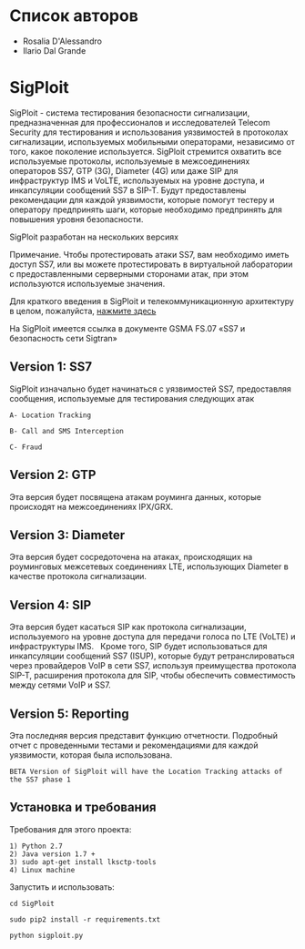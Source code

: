 # Список авторов
- Rosalia D'Alessandro
- Ilario Dal Grande


# SigPloit
SigPloit - система тестирования безопасности сигнализации, предназначенная для профессионалов и исследователей Telecom Security для тестирования и использования уязвимостей в протоколах сигнализации, используемых мобильными операторами, независимо от того, какое поколение используется. SigPloit стремится охватить все используемые протоколы, используемые в межсоединениях операторов SS7, GTP (3G), Diameter (4G) или даже SIP для инфраструктур IMS и VoLTE, используемых на уровне доступа, и инкапсуляции сообщений SS7 в SIP-T. Будут предоставлены рекомендации для каждой уязвимости, которые помогут тестеру и оператору предпринять шаги, которые необходимо предпринять для повышения уровня безопасности.

SigPloit разработан на нескольких версиях

Примечание. Чтобы протестировать атаки SS7, вам необходимо иметь доступ SS7, или вы можете протестировать в виртуальной лаборатории с предоставленными серверными сторонами атак, при этом используются используемые значения.

Для краткого введения в SigPloit и телекоммуникационную архитектуру в целом, пожалуйста, <a href="https://github.com/SigPloiter/SigPloit/wiki/1--Welcome-to-SigPloit">нажмите здесь </a>

На SigPloit имеется ссылка в документе GSMA FS.07 «SS7 и безопасность сети Sigtran»

  Version 1: SS7
  -------------
  SigPloit изначально будет начинаться с уязвимостей SS7, предоставляя сообщения, используемые для тестирования следующих атак
  
    A- Location Tracking
    
    B- Call and SMS Interception
    
    C- Fraud
  
  Version 2: GTP
  ------------
  Эта версия будет посвящена атакам роуминга данных, которые происходят на межсоединениях IPX/GRX.
  
  Version 3: Diameter
  -----------------
  Эта версия будет сосредоточена на атаках, происходящих на роуминговых межсетевых соединениях LTE, использующих Diameter в   качестве протокола сигнализации.
  
  Version 4: SIP
  ------------
  Эта версия будет касаться SIP как протокола сигнализации, используемого на уровне доступа для передачи голоса по LTE (VoLTE) и инфраструктуры IMS.
  Кроме того, SIP будет использоваться для инкапсуляции сообщений SS7 (ISUP), которые будут ретранслироваться через провайдеров VoIP в сети SS7, используя преимущества протокола SIP-T, расширения протокола для SIP, чтобы обеспечить совместимость между сетями VoIP и SS7.
  
  Version 5: Reporting
  ------------------
  Эта последняя версия представит функцию отчетности. Подробный отчет с проведенными тестами и рекомендациями для каждой уязвимости, которая была использована.
  
    BETA Version of SigPloit will have the Location Tracking attacks of the SS7 phase 1

## Установка и требования
Требования для этого проекта:

    1) Python 2.7
    2) Java version 1.7 +
    3) sudo apt-get install lksctp-tools
    4) Linux machine

Запустить и использовать:

    cd SigPloit
    
    sudo pip2 install -r requirements.txt
    
    python sigploit.py
